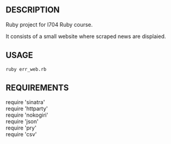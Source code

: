 DESCRIPTION
------------

Ruby project for I704 Ruby course.

It consists of a small website where scraped news are displaied.


USAGE
-----

`ruby err_web.rb`

REQUIREMENTS
-----

require 'sinatra'<br/>
require 'httparty'<br/>
require 'nokogiri'<br/>
require 'json'<br/>
require 'pry'<br/>
require 'csv'
